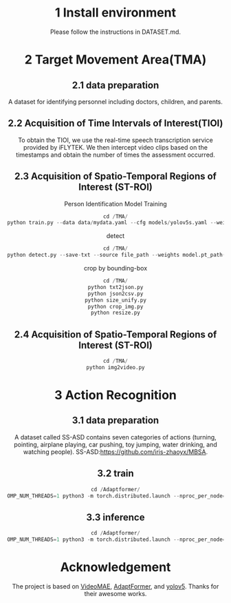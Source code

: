 <div align="center">

# 1  Install environment
Please follow the instructions in DATASET.md.


# 2  Target Movement Area(TMA)

## 2.1 data preparation
A dataset for identifying personnel including doctors, children, and parents.


## 2.2 Acquisition of Time Intervals of Interest(TIOI)
To obtain the TIOI, we use the real-time speech transcription service provided by iFLYTEK.
We then intercept video clips based on the timestamps and obtain the number of times the assessment occurred.

## 2.3 Acquisition of Spatio-Temporal Regions of Interest (ST-ROI)
Person Identification Model Training
```python
cd /TMA/
python train.py --data data/mydata.yaml --cfg models/yolov5s.yaml --weights 'weights/yolov5s.pt' --batch-size 16
```

detect
```python
cd /TMA/
python detect.py --save-txt --source file_path --weights model.pt_path(s)
```

crop by bounding-box
```python
cd /TMA/
python txt2json.py
python json2csv.py
python size_unify.py
python crop_img.py
python resize.py
```

## 2.4 Acquisition of Spatio-Temporal Regions of Interest (ST-ROI)
```python
cd /TMA/
python img2video.py
```

# 3  Action Recognition

## 3.1 data preparation
A dataset called SS-ASD contains seven categories of actions (turning, pointing, airplane playing, car pushing, toy jumping, water drinking, and watching people).
SS-ASD:https://github.com/iris-zhaoyx/MBSA.

## 3.2 train
```python
cd /Adaptformer/
OMP_NUM_THREADS=1 python3 -m torch.distributed.launch --nproc_per_node=1 --nnodes=1 --node_rank=0 --master_addr=localhost --master_port=2345 --use_env main_video.py --finetune 'models/checkpoints/pretrain_vit_b_1600.pth' --output_dir './output' --batch_size 16 --epochs 1000 --blr 0.01 --weight_decay 0.0 --dist_eval --data_path './data/' --data_set SSV2 --ffn_adapt --nb_classes 7
```

## 3.3 inference
```python
cd /Adaptformer/
OMP_NUM_THREADS=1 python3 -m torch.distributed.launch --nproc_per_node=1 --nnodes=1 --node_rank=0 --master_addr=localhost --master_port=2345 --use_env main_video.py --finetune 'model.pth_path' --output_dir './output' --blr 0.1 --weight_decay 0.0 --eval --dist_eval --data_path './data/' --data_set SSV2 --ffn_adapt
```


# Acknowledgement

The project is based on [VideoMAE](https://github.com/MCG-NJU/VideoMAE), [AdaptFormer](https://github.com/ShoufaChen/AdaptFormer), and [yolov5](https://github.com/HowieMa/DeepSORT_YOLOv5_Pytorch).
Thanks for their awesome works.